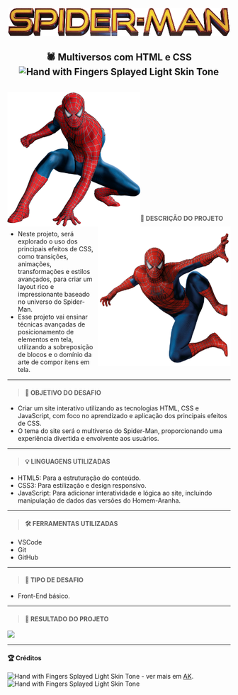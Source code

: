 <div align='center'>

<br />
<img width="500" src="./assets/readme/homem-aranha-logo.png" /> <br />

 ## 🕷️ Multiversos com HTML e CSS <img src="https://raw.githubusercontent.com/Tarikul-Islam-Anik/Animated-Fluent-Emojis/master/Emojis/Smilies/Hundred%20Points.png" alt="Hand with Fingers Splayed Light Skin Tone" width="25" height="25" /> <br />

</div>

<br />

<div display="flex" justify-content="space-around">
    <img width="300" align="left" src="./assets/readme/homem-aranha-abaixado.png">
    <img width="300" align="right" src="./assets/readme/homem-aranha-direita.png">
    <br /><br /><br /><br /><br /><br /><br /><br /><br /><br /><br /><br /><br /><br />
</div>

<br />

<div align='left'>

> #### 🎯 DESCRIÇÃO DO PROJETO

- Neste projeto, será explorado o uso dos principais efeitos de CSS, como transições, animações, transformações e estilos avançados, para criar um layout rico e impressionante baseado no universo do Spider-Man.
- Esse projeto vai ensinar técnicas avançadas de posicionamento de elementos em tela, utilizando a sobreposição de blocos e o domínio da arte de compor itens em tela.

---

> #### 📌 OBJETIVO DO DESAFIO

- Criar um site interativo utilizando as tecnologias HTML, CSS e JavaScript, com foco no aprendizado e aplicação dos principais efeitos de CSS.
- O tema do site será o multiverso do Spider-Man, proporcionando uma experiência divertida e envolvente aos usuários.

---

> #### 💡 LINGUAGENS UTILIZADAS

- HTML5: Para a estruturação do conteúdo.
- CSS3: Para estilização e design responsivo.
- JavaScript: Para adicionar interatividade e lógica ao site, incluindo manipulação de dados das versões do Homem-Aranha.

---

> #### 🛠️ FERRAMENTAS UTILIZADAS

- VSCode
- Git
- GitHub

---

> #### 🧩 TIPO DE DESAFIO

- Front-End básico.

---

> #### 🧰 RESULTADO DO PROJETO

<img width="300" align="left" src="./###"> </br>

---

#### 🏆 Créditos

<div align="left"> <img src="https://raw.githubusercontent.com/Tarikul-Islam-Anik/Animated-Fluent-Emojis/master/Emojis/Hand%20gestures/Eyes.png" alt="Hand with Fingers Splayed Light Skin Tone" width="20" height="20" /> - ver mais em <a href="https://github.com/angelicakadja">AK</a>.<img src="https://raw.githubusercontent.com/Tarikul-Islam-Anik/Animated-Fluent-Emojis/master/Emojis/Hand%20gestures/Waving%20Hand%20Medium%20Skin%20Tone.png" alt="Hand with Fingers Splayed Light Skin Tone" width="20" height="20" /></div>

</div>
